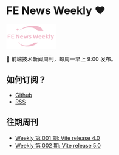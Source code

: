 # FE News Weekly ❤️

<link rel="icon" href="favicon.ico" type="image/x-icon" />

<img src="https://raw.githubusercontent.com/campcc/weekly/main/logo/logo.png" width="130" height="64" />

🚀 前端技术新闻周刊，每周一早上 9:00 发布。

## 如何订阅？

- [Github](https://github.com/campcc/weekly)
- [RSS](https://campcc.github.io/weekly/public/rss.xml)

## 往期周刊
- [Weekly 第 001 期: Vite release 4.0](https://campcc.github.io/weekly/docs/issue-001)
- [Weekly 第 002 期: Vite release 5.0](https://campcc.github.io/weekly/docs/issue-002)